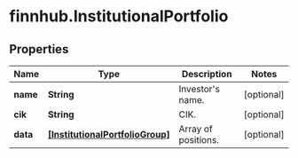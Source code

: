 # finnhub.InstitutionalPortfolio

## Properties

Name | Type | Description | Notes
------------ | ------------- | ------------- | -------------
**name** | **String** | Investor&#39;s name. | [optional] 
**cik** | **String** | CIK. | [optional] 
**data** | [**[InstitutionalPortfolioGroup]**](InstitutionalPortfolioGroup.md) | Array of positions. | [optional] 


